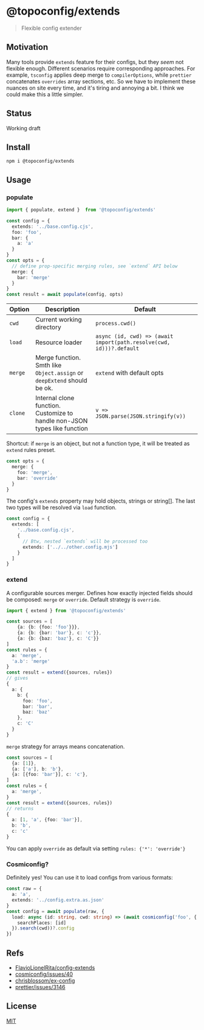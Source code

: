 # @topoconfig/extends
> Flexible config extender

## Motivation
Many tools provide `extends` feature for their configs, but they _seem_ not flexible enough. Different scenarios require corresponding approaches. For example, `tsconfig` applies deep merge to `compilerOptions`, while `prettier` concatenates `overrides` array sections, etc. So we have to implement these nuances on site every time, and it's tiring and annoying a bit. I think we could make this a little simpler.

## Status
Working draft

## Install
```shell
npm i @topoconfig/extends
```

## Usage
### populate
```ts
import { populate, extend }  from '@topoconfig/extends'

const config = {
  extends: '../base.config.cjs',
  foo: 'foo',
  bar: {
    a: 'a'
  }
}
const opts = {
  // define prop-specific merging rules, see `extend` API below
  merge: {
    bar: 'merge'
  }
}
const result = await populate(config, opts)
```

| Option | Description                                                               | Default                                                             |
|---|---------------------------------------------------------------------------|---------------------------------------------------------------------|
| `cwd` | Current working directory                                                 | `process.cwd()`                                                     |
| `load` | Resource loader                                                           | `async (id, cwd) => (await import(path.resolve(cwd, id)))?.default` |
| `merge` | Merge function. Smth like `Object.assign` or `deepExtend` should be ok.   | `extend` with default opts                                          |
| `clone` | Internal clone function. Customize to handle non-JSON types like function | `v => JSON.parse(JSON.stringify(v))`                                |

Shortcut: if `merge` is an object, but not a function type, it will be treated as `extend` rules preset.
```ts
const opts = {
  merge: {
    foo: 'merge',
    bar: 'override'
  }
}
```
The config's `extends` property may hold objects, strings or string[]. The last two types will be resolved via `load` function.
```ts
const config = {
  extends: [
    '../base.config.cjs',
    {
      // Btw, nested `extends` will be processed too
      extends: ['../../other.config.mjs']
    }
  ]
}
```

### extend
A configurable sources merger. Defines how exactly injected fields should be composed: `merge` or `override`. Default strategy is `override`.

```ts
import { extend } from '@topoconfig/extends'

const sources = [
    {a: {b: {foo: 'foo'}}},
    {a: {b: {bar: 'bar'}, c: 'c'}},
    {a: {b: {baz: 'baz'}, c: 'C'}}
]
const rules = {
  a: 'merge',
  'a.b': 'merge'
}
const result = extend({sources, rules})
// gives
{
  a: {
    b: {
      foo: 'foo',
      bar: 'bar',
      baz: 'baz'
    },
    c: 'C'
  }
}
```

`merge` strategy for arrays means concatenation.
```ts
const sources = [
  {a: [1]},
  {a: ['a'], b: 'b'},
  {a: [{foo: 'bar'}], c: 'c'},
]
const rules = {
  a: 'merge',
}
const result = extend({sources, rules})
// returns
{
  a: [1, 'a', {foo: 'bar'}],
  b: 'b',
  c: 'c'
}
```
You can apply `override` as default via setting `rules: {'*': 'override'}`

### Cosmiconfig?
Definitely yes! You can use it to load configs from various formats:
```ts
const raw = {
  a: 'a',
  extends: '../config.extra.as.json'
}
const config = await populate(raw, {
  load: async (id: string, cwd: string) => (await cosmiconfig('foo', {
    searchPlaces: [id]
  }).search(cwd))?.config
})
```

## Refs
* [FlavioLionelRita/config-extends](https://github.com/FlavioLionelRita/config-extends)
* [cosmiconfig/issues/40](https://github.com/cosmiconfig/cosmiconfig/issues/40)
* [chrisblossom/ex-config](https://github.com/chrisblossom/ex-config)
* [prettier/issues/3146](https://github.com/prettier/prettier/issues/3146)

## License
[MIT](./LICENSE)
